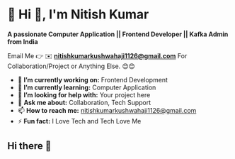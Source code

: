 # 💫 Hi 👋, I'm Nitish Kumar
**A passionate Computer Application || Frontend Developer  || Kafka Admin from India**

Email Me 👉 ✉️ **nitishkumarkushwahaji1126@gmail.com** For Collaboration/Project or Anything Else. 😊😊

- 🔭 **I’m currently working on:** Frontend Development
- 🌱 **I’m currently learning:** Computer Application
- 🤔 **I’m looking for help with:** Your project here
- 💬 **Ask me about:** Collaboration, Tech Support
- 📫 **How to reach me:** nitishkumarkushwahaji1126@gmail.com
- ⚡ **Fun fact:** I Love Tech and Tech Love Me
## Hi there 👋

<!--
**nitishFutureTech/nitishFutureTech** is a ✨ _special_ ✨ repository because its `README.md` (this file) appears on your GitHub profile.

Here are some ideas to get you started:

- 🔭 I’m currently working on ...
- 🌱 I’m currently learning ...
- 👯 I’m looking to collaborate on ...
- 🤔 I’m looking for help with ...
- 💬 Ask me about ...
- 📫 How to reach me: ...
- 😄 Pronouns: ...
- ⚡ Fun fact: ...
-->
